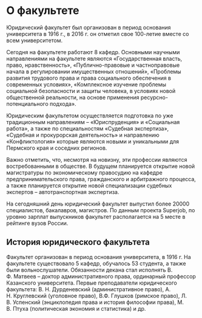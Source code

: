 О факультете
============





 Юридический факультет был организован в период основания университета в 1916 г., в 2016 г. он отметил свое 100-летие вместе со всем университетом.
   

  

 Сегодня на факультете работают 8 кафедр. Основными научными направлениями на факультете являются «Государственная власть, право, нравственность», «Публично-правовые и частноправовые начала в регулировании имущественных отношений», «Проблемы развития трудового права и права социального обеспечения в современных условиях», «Комплексное изучение проблемы социальной безопасности и защиты человека, в условиях новой общественной реальности, на основе применения ресурсно-потенциального подхода».
   

  

 Юридическим факультетом осуществляется подготовка по уже традиционным направлениям – «Юриспруденция» и «Социальная работа», а также по специальностям «Судебная экспертиза», «Судебная и прокурорская деятельность» и направлению «Конфликтология» которые являются новыми и уникальными для Пермского края и соседних регионов.
   

  

 Важно отметить, что, несмотря на новизну, эти профессии являются востребованными в обществе. В будущем планируется открытие новой магистратуры по экономическому правосудию на кафедре предпринимательского права, гражданского и арбитражного процесса, а также планируется открытие новой специализации судебных экспертов – автотранспортная экспертиза.
   

  

 На сегодняшний день юридический факультет выпустил более 20000 специалистов, бакалавров, магистров. По данным проекта Superjob, по уровню зарплат выпускников факультет располагается на 5 месте в рейтинге вузов России.
 



 





История юридического факультета
----------------------------------------------------------------------------------------------------------------------





 Факультет организован в период основания университета, в 1916 г. На факультете существовало 5 кафедр, обучалось 53 студента, а также были вольнослушатели. Обязанности декана стал исполнять В. Ф. Матвеев – доктор административного права, ординарный профессор Казанского университета. Первые преподаватели юридического факультета: В. Н. Дурденевский (административное право), А. Н. Круглевский (уголовное право), В.Ф. Глушков (римское право), Л. В. Успенский (энциклопедия права и история философии права), М. В. Птуха (политическая экономия и статистика) и др.
 



